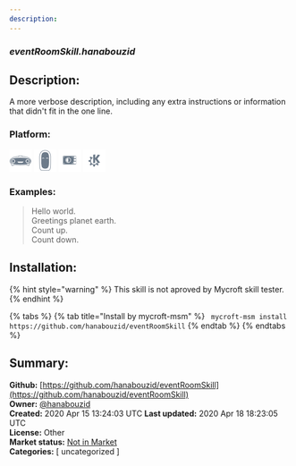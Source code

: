 ```yaml
---
description: 
---
```


### _eventRoomSkill.hanabouzid_  
## Description:  
A more verbose description, including any extra instructions or
information that didn't fit in the one line.  
  
  
### Platform:  
 ![Mark I](../.gitbook/assets/mark-1-icon.png)  ![Mark II](../.gitbook/assets/mark-2-icon.png)  ![Picroft](../.gitbook/assets/picroft-icon.png)  ![plasmoid](../.gitbook/assets/kde.png)   
### Examples:  
> Hello world.  
> Greetings planet earth.  
> Count up.  
> Count down.  
  
## Installation:  
{% hint style="warning" %}
This skill is not aproved by Mycroft skill tester.
{% endhint %}
    
{% tabs %}
{% tab title="Install by mycroft-msm" %}
``` mycroft-msm install https://github.com/hanabouzid/eventRoomSkill```
{% endtab %}
  {% endtabs %}
    
## Summary:  
**Github:** [https://github.com/hanabouzid/eventRoomSkill](https://github.com/hanabouzid/eventRoomSkill)  
**Owner:** [@hanabouzid](https://github.com/hanabouzid)  
**Created:** 2020 Apr 15 13:24:03 UTC  **Last updated:** 2020 Apr 18 18:23:05 UTC  
**License:** Other  
**Market status:** [Not in Market](https://market.mycroft.ai/skill/)  
**Categories:** [ uncategorized ]   
